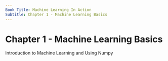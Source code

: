 ```yaml
---
Book Title: Machine Learning In Action
Subtitle: Chapter 1 - Machine Learning Basics
---
```


# Chapter 1 - Machine Learning Basics

Introduction to Machine Learning and Using Numpy
